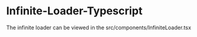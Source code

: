 # Infinite-Loader-Typescript

The infinite loader can be viewed in the src/components/InfiniteLoader.tsx

